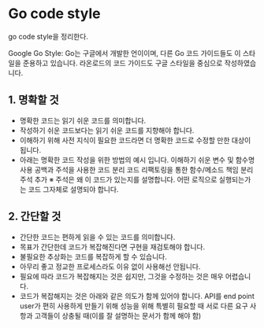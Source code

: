 # Go code style

go code style을 정리한다.

Google Go Style: Go는 구글에서 개발한 언이이며, 다른 Go 코드 가이드들도 이 스타일을 준용하고 있습니다. 라온로드의 코드 가이드도 구글 스타일을 중심으로 작성하였습니다.

## 1. 명확할 것

- 명확한 코드는 읽기 쉬운 코드를 의미합니다.
- 작성하기 쉬운 코드보다는 읽기 쉬운 코드를 지향해야 합니다.
- 이해하기 위해 사전 지식이 필요한 코드라면 더 명확한 코드로 수정할 만한 대상이 됩니다.
- 아래는 명확한 코드 작성을 위한 방법의 예시 입니다.
  이해하기 쉬운 변수 및 함수명 사용
  공백과 주석을 사용한 코드 분리
  코드 리팩토링을 통한 함수/메소드 책임 분리
  주석 추가
  ※ 주석은 왜 이 코드가 있는지를 설명합니다. 어떤 로직으로 실행되는가는 코드 그자체로 설명되야 합니다.

## 2. 간단할 것

- 간단한 코드는 편하게 읽을 수 있는 코드를 의미합니다.
- 목표가 간단한데 코드가 복잡해진다면 구현을 재검토해야 합니다.
- 불필요한 추상화는 코드를 복잡하게 할 수 있습니다.
- 아무리 좋고 정교한 프로세스라도 이유 없이 사용해선 안됩니다.
- 필요에 따라 코드가 복잡해지는 것은 쉽지만, 그것을 수정하는 것은 매우 어렵습니다.
- 코드가 복잡해지는 것은 아래와 같은 의도가 함께 있어야 합니다.
  API를 end point user가 편히 사용하게 만들기 위해
  성능을 위해 특별히 필요할 때
  서로 다른 요구 사항과 고객들이 상충될 때(이를 잘 설명하는 문서가 함께 해야 함)
